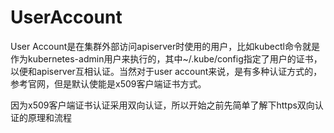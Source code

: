 # UserAccount

User Account是在集群外部访问apiserver时使用的用户，比如kubectl命令就是作为kubernetes-admin用户来执行的，其中~/.kube/config指定了用户的证书，以便和apiserver互相认证。当然对于user account来说，是有多种认证方式的，参考官网，但是默认使能是x509客户端证书方式。

因为x509客户端证书认证采用双向认证，所以开始之前先简单了解下https双向认证的原理和流程